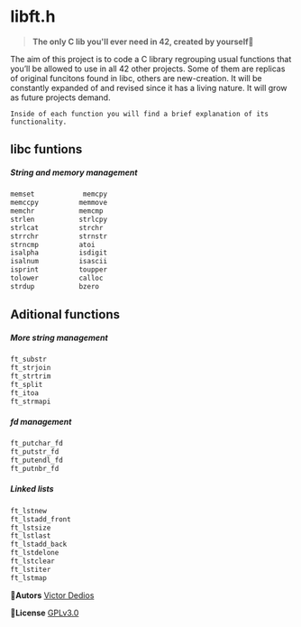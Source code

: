 # libft.h
> **The only C lib you'll ever need in 42, created by yourself**:muscle:

The aim of this project is to code a C library regrouping usual functions that
you’ll be allowed to use in all 42 other projects. Some of them are replicas of 
original funcitons found in libc, others are new-creation. It will be constantly 
expanded of and revised since it has a living nature. It will grow as future projects
demand.

`Inside of each function you will find a brief explanation of its functionality.`


## libc funtions 

##### String and memory management
```bash
memset            memcpy
memccpy          memmove
memchr           memcmp
strlen           strlcpy
strlcat          strchr
strrchr          strnstr
strncmp          atoi
isalpha          isdigit
isalnum          isascii
isprint          toupper
tolower          calloc
strdup           bzero
```

## Aditional functions

##### More string management
```bash
ft_substr
ft_strjoin
ft_strtrim
ft_split
ft_itoa
ft_strmapi
```
##### fd management
```bash
ft_putchar_fd
ft_putstr_fd
ft_putendl_fd
ft_putnbr_fd
```
##### Linked lists
```bash
ft_lstnew
ft_lstadd_front
ft_lstsize
ft_lstlast
ft_lstadd_back
ft_lstdelone
ft_lstclear
ft_lstiter
ft_lstmap
```




:bust_in_silhouette:**Autors**
[Victor Dedios](https://github.com/vdedios)

:memo:**License**
[GPLv3.0](https://www.gnu.org/licenses/gpl-3.0.html)
